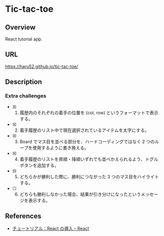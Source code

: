 # Tic-tac-toe

## Overview

React tutorial app.

## URL

<https://haru52.github.io/tic-tac-toe/>

## Description

### Extra challenges

- [x] 1. 履歴内のそれぞれの着手の位置を (col, row) というフォーマットで表示する。
- [x] 2. 着手履歴のリスト中で現在選択されているアイテムを太字にする。
- [x] 3. Board でマス目を並べる部分を、ハードコーディングではなく 2 つのループを使用するように書き換える。
- [x] 4. 着手履歴のリストを昇順・降順いずれでも並べかえられるよう、トグルボタンを追加する。
- [x] 5. どちらかが勝利した際に、勝利につながった 3 つのマス目をハイライトする。
- [ ] 6. どちらも勝利しなかった場合、結果が引き分けになったというメッセージを表示する。

## References

- [チュートリアル：React の導入 – React](https://ja.reactjs.org/tutorial/tutorial.html)
